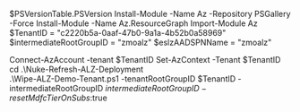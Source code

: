 $PSVersionTable.PSVersion
Install-Module -Name Az -Repository PSGallery -Force
Install-Module -Name Az.ResourceGraph
Import-Module Az
$TenantID = "c2220b5a-0aaf-47b0-9a1a-4b52b0a58969"
$intermediateRootGroupID = "zmoalz"
$eslzAADSPNName = "zmoalz"

Connect-AzAccount -tenant $TenantID
 Set-AzContext -Tenant $TenantID
cd .\Nuke-Refresh-ALZ-Deployment\
.\Wipe-ALZ-Demo-Tenant.ps1 -tenantRootGroupID $TenantID -intermediateRootGroupID $intermediateRootGroupID -resetMdfcTierOnSubs:$true